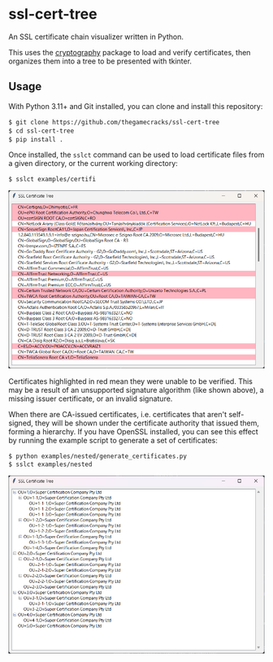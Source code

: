 # ssl-cert-tree

An SSL certificate chain visualizer written in Python.

This uses the [cryptography] package to load and verify certificates,
then organizes them into a tree to be presented with tkinter.

[cryptography]: https://cryptography.io/en/latest/

## Usage

With Python 3.11+ and Git installed, you can clone and install this repository:

```sh
$ git clone https://github.com/thegamecracks/ssl-cert-tree
$ cd ssl-cert-tree
$ pip install .
```

Once installed, the `sslct` command can be used to load certificate files
from a given directory, or the current working directory:

```sh
$ sslct examples/certifi
```

![A list of trusted root certificates](/docs/images/certifi.png)

Certificates highlighted in red mean they were unable to be verified.
This may be a result of an unsupported signature algorithm (like shown above),
a missing issuer certificate, or an invalid signature.

When there are CA-issued certificates, i.e. certificates that aren't self-signed,
they will be shown under the certificate authority that issued them, forming a hierarchy.
If you have OpenSSL installed, you can see this effect by running the example
script to generate a set of certificates:

```sh
$ python examples/nested/generate_certificates.py
$ sslct examples/nested
```

![A tree of certificates](/docs/images/nested.png)
